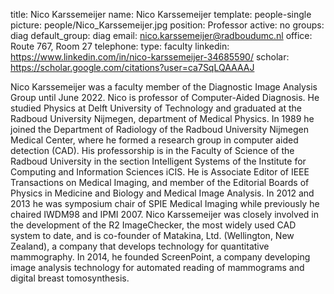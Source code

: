 title: Nico Karssemeijer
name: Nico Karssemeijer
template: people-single
picture: people/Nico_Karssemeijer.jpg
position: Professor
active: no
groups: diag
default_group: diag
email: nico.karssemeijer@radboudumc.nl
office: Route 767, Room 27
telephone:
type: faculty
linkedin: https://www.linkedin.com/in/nico-karssemeijer-34685590/
scholar: https://scholar.google.com/citations?user=ca7SqLQAAAAJ

Nico Karssemeijer was a faculty member of the Diagnostic Image Analysis Group until June 2022. Nico is professor of Computer-Aided Diagnosis. He studied Physics at Delft University of Technology and graduated at the Radboud University Nijmegen, department of Medical Physics. In 1989 he joined the Department of Radiology of the Radboud University Nijmegen Medical Center, where he formed a research group in computer aided detection (CAD). His professorship is in the Faculty of Science of the Radboud University in the section Intelligent Systems of the Institute for Computing and Information Sciences iCIS. He is Associate Editor of IEEE Transactions on Medical Imaging, and member of the Editorial Boards of Physics in Medicine and Biology and Medical Image Analysis. In 2012 and 2013 he was symposium chair of SPIE Medical Imaging while previously he chaired IWDM98 and IPMI 2007. Nico Karssemeijer was closely involved in the development of the R2 ImageChecker, the most widely used CAD system to date, and is co-founder of Matakina, Ltd. (Wellington, New Zealand), a company that develops technology for quantitative mammography. In 2014, he founded ScreenPoint, a company developing image analysis technology for automated reading of mammograms and digital breast tomosynthesis.
